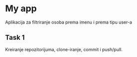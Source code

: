 # My app

Aplikacija za filtriranje osoba prema imenu i prema tipu user-a

## Task 1

Kreiranje repozitorijuma, clone-iranje, commit i push/pull.
